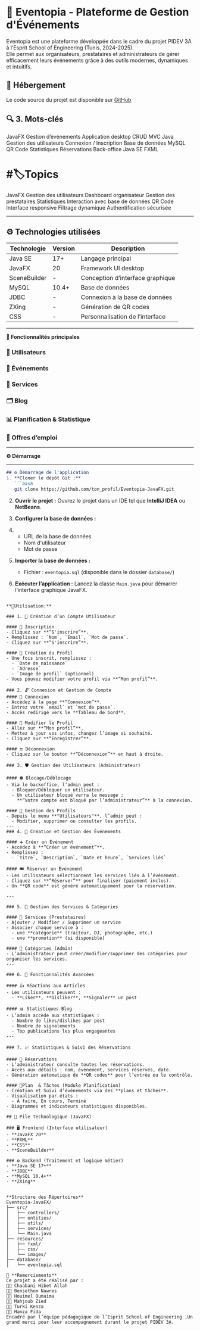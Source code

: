 # 🎯 Eventopia - Plateforme de Gestion d'Événements
Eventopia est une plateforme développée dans le cadre du projet PIDEV 3A à l’Esprit School of Engineering (Tunis, 2024-2025).  
Elle permet aux organisateurs, prestataires et administrateurs de gérer efficacement leurs événements grâce à des outils modernes, dynamiques et intuitifs.

## 🚀 Hébergement
Le code source du projet est disponible sur [GitHub](https://github.com/nawresbensethom/Event_planner-Eventopia/new/main)

## 🔍 3. Mots-clés 
 JavaFX
Gestion d’événements
Application desktop
CRUD
MVC Java
Gestion des utilisateurs
Connexion / Inscription
Base de données MySQL
QR Code
Statistiques
Réservations
Back-office
Java SE
FXML

# #🏷Topics
JavaFX
Gestion des utilisateurs
Dashboard organisateur
Gestion des prestataires
Statistiques
Interaction avec base de données
QR Code
Interface responsive
Filtrage dynamique
Authentification sécurisée

---
## ⚙️ Technologies utilisées

| Technologie  | Version | Description                               |
| ------------ | ------- | ----------------------------------------- |
| Java SE      | 17+     | Langage principal                         |
| JavaFX       | 20      | Framework UI desktop                      |
| SceneBuilder | -       | Conception d’interface graphique          |
| MySQL        | 10.4+   | Base de données                           |
| JDBC         | -       | Connexion à la base de données            |
| ZXing        | -       | Génération de QR codes                    |
| CSS          | -       | Personnalisation de l’interface           |

---
**🔐 Fonctionnalités principales**

### 👥 Utilisateurs
### 📅 Événements
### 🧰 Services 
### 🗂️ Blog
### 📊 Planification & Statistique
### 💼 Offres d’emploi

---
**⚙️ Démarrage**

---

````markdown
## ⚙️ Démarrage de l'application
1. **Cloner le dépôt Git :**
   ```bash
   git clone https://github.com/ton_profil/Eventopia-JavaFX.git
````

2. **Ouvrir le projet :**
   Ouvrez le projet dans un IDE tel que **IntelliJ IDEA** ou **NetBeans**.

3. **Configurer la base de données :**
4. 
   * URL de la base de données
   * Nom d'utilisateur
   * Mot de passe

5. **Importer la base de données :**

   * Fichier : `eventopia.sql` (disponible dans le dossier `database/`)

6. **Exécuter l’application :**
   Lancez la classe `Main.java` pour démarrer l’interface graphique JavaFX.

```

**🧭Utilisation:**

### 1. 👤 Création d’un Compte Utilisateur

#### 🔐 Inscription
- Cliquez sur **“S'inscrire”**.
- Remplissez : `Nom`, `Email`, `Mot de passe`.
- Cliquez sur **“S'inscrire”**.

#### 👤 Création du Profil
- Une fois inscrit, remplissez :
  - `Date de naissance`
  - `Adresse`
  - `Image de profil` (optionnel)
- Vous pouvez modifier votre profil via **“Mon profil”**.

### 2. 🔓 Connexion et Gestion de Compte
#### 🔑 Connexion
- Accédez à la page **“Connexion”**.
- Entrez votre `email` et `mot de passe`.
- Accès redirigé vers le **Tableau de bord**.

#### 📝 Modifier le Profil
- Allez sur **“Mon profil”**.
- Mettez à jour vos infos, changez l’image si souhaité.
- Cliquez sur **“Enregistrer”**.

#### 🔚 Déconnexion
- Cliquez sur le bouton **“Déconnexion”** en haut à droite.
  
### 3. 🛡️ Gestion des Utilisateurs (Administrateur)

#### ⛔ Blocage/Déblocage
- Via le backoffice, l’admin peut :
  - Bloquer/Débloquer un utilisateur.
  - Un utilisateur bloqué verra le message :  
    **“Votre compte est bloqué par l’administrateur”** à la connexion.

#### 👥 Gestion des Profils
- Depuis le menu **"Utilisateurs"**, l’admin peut :
  - Modifier, supprimer ou consulter les profils.
---
### 4. 📅 Création et Gestion des Événements

#### ➕ Créer un Événement
- Accédez à **“Créer un événement”**.
- Remplissez :
  - `Titre`, `Description`, `Date et heure`, `Services liés`

#### 🎟 Réserver un Événement
- Les utilisateurs sélectionnent les services liés à l’événement.
- Cliquez sur **“Réserver”** pour finaliser (paiement inclus).
- Un **QR code** est généré automatiquement pour la réservation.

---

### 5. 🧰 Gestion des Services & Catégories

#### 📌 Services (Prestataires)
- Ajouter / Modifier / Supprimer un service
- Associer chaque service à :
  - une **catégorie** (traiteur, DJ, photographe, etc.)
  - une **promotion** (si disponible)

#### 📂 Catégories (Admin)
- L’administrateur peut créer/modifier/supprimer des catégories pour organiser les services.
---

### 6. 📰 Fonctionnalités Avancées

#### 👍 Réactions aux Articles
- Les utilisateurs peuvent :
  - **Liker**, **Disliker**, **Signaler** un post

#### 📊 Statistiques Blog
- L’admin accède aux statistiques :
  - Nombre de likes/dislikes par post
  - Nombre de signalements
  - Top publications les plus engageantes
---

### 7. 📈 Statistiques & Suivi des Réservations

#### 🧾 Réservations
- L’administrateur consulte toutes les réservations.
- Accès aux détails : nom, événement, services réservés, date.
- Génération automatique de **QR codes** pour l’entrée ou le contrôle.

#### 📍Plan  & Tâches (Module Planification)
- Création et Suivi d’événements via des **plans et tâches**.
- Visualisation par états :
  - À faire, En cours, Terminé
- Diagrammes et indicateurs statistiques disponibles.

## 🧱 Pile Technologique (JavaFX)

### 🖥 Frontend (Interface utilisateur)
- **JavaFX 20** 
- **FXML** 
- **CSS** 
- **SceneBuilder** 

### ⚙ Backend (Traitement et logique métier)
- **Java SE 17+** 
- **JDBC** 
- **MySQL 10.4+**
- **ZXing**


**Structure des Répertoires**
Eventopia-JavaFX/
├── src/
│   ├── controllers/      
│   ├── entities/         
│   ├── utils/           
│   ├── services/        
│   └── Main.java        
├── resources/
│   ├── fxml/             
│   ├── css/              
│   └── images/           
├── database/
│   └── eventopia.sql     

🙏 **Remerciements**
Ce projet a été réalisé par :
👩‍💻 Chaabani Hibet Allah
👨‍💻 Bensethom Nawres
👩‍💻 Houimel Oumaima
👨‍💻 Mahjoub Zied
👩‍💻 Turki Kenza
👨‍💻 Hamza Fida
Encadré par l’équipe pédagogique de l’Esprit School of Engineering ,Un grand merci pour leur accompagnement durant le projet PIDEV 3A.


